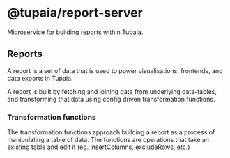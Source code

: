 # @tupaia/report-server

Microservice for building reports within Tupaia.

## Reports

A report is a set of data that is used to power visualisations, frontends, and data exports in Tupaia.

A report is built by fetching and joining data from underlying data-tables, and transforming that data using config driven transformation functions.

### Transformation functions

The transformation functions approach building a report as a process of manipulating a table of data. The functions are operations that take an existing table and edit it (eg. insertColumns, excludeRows, etc.)
